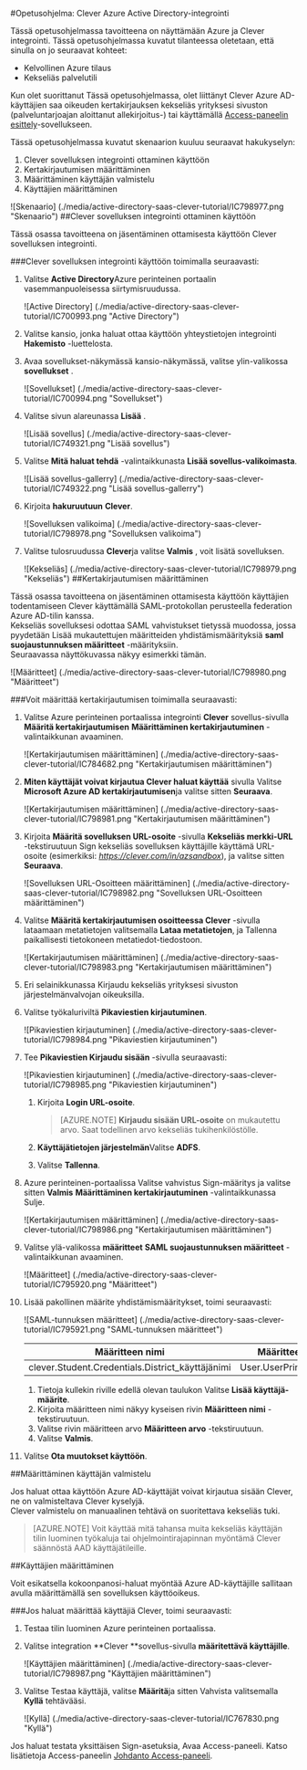 <properties 
    pageTitle="Opetusohjelma: Azure Active Directory-integrointi Clever | Microsoft Azure" 
    description="Opettele käyttämään Clever Azure Active Directory-hakemistosta käyttöön kertakirjautumisen, automaattinen valmistelu ja lisää!" 
    services="active-directory" 
    authors="jeevansd"  
    documentationCenter="na" 
    manager="femila"/>
<tags 
    ms.service="active-directory" 
    ms.devlang="na" 
    ms.topic="article" 
    ms.tgt_pltfrm="na" 
    ms.workload="identity" 
    ms.date="09/29/2016" 
    ms.author="jeedes" />

#<a name="tutorial-azure-active-directory-integration-with-clever"></a>Opetusohjelma: Clever Azure Active Directory-integrointi

Tässä opetusohjelmassa tavoitteena on näyttämään Azure ja Clever integrointi. Tässä opetusohjelmassa kuvatut tilanteessa oletetaan, että sinulla on jo seuraavat kohteet:

-   Kelvollinen Azure tilaus
-   Kekseliäs palvelutili

Kun olet suorittanut Tässä opetusohjelmassa, olet liittänyt Clever Azure AD-käyttäjien saa oikeuden kertakirjauksen kekseliäs yrityksesi sivuston (palveluntarjoajan aloittanut allekirjoitus-) tai käyttämällä [Access-paneelin esittely](active-directory-saas-access-panel-introduction.md)-sovellukseen.

Tässä opetusohjelmassa kuvatut skenaarion kuuluu seuraavat hakukyselyn:

1.  Clever sovelluksen integrointi ottaminen käyttöön
2.  Kertakirjautumisen määrittäminen
3.  Määrittäminen käyttäjän valmistelu
4.  Käyttäjien määrittäminen

![Skenaario] (./media/active-directory-saas-clever-tutorial/IC798977.png "Skenaario")
##<a name="enabling-the-application-integration-for-clever"></a>Clever sovelluksen integrointi ottaminen käyttöön

Tässä osassa tavoitteena on jäsentäminen ottamisesta käyttöön Clever sovelluksen integrointi.

###<a name="to-enable-the-application-integration-for-clever-perform-the-following-steps"></a>Clever sovelluksen integrointi käyttöön toimimalla seuraavasti:

1.  Valitse **Active Directory**Azure perinteinen portaalin vasemmanpuoleisessa siirtymisruudussa.

    ![Active Directory] (./media/active-directory-saas-clever-tutorial/IC700993.png "Active Directory")

2.  Valitse kansio, jonka haluat ottaa käyttöön yhteystietojen integrointi **Hakemisto** -luettelosta.

3.  Avaa sovellukset-näkymässä kansio-näkymässä, valitse ylin-valikossa **sovellukset** .

    ![Sovellukset] (./media/active-directory-saas-clever-tutorial/IC700994.png "Sovellukset")

4.  Valitse sivun alareunassa **Lisää** .

    ![Lisää sovellus] (./media/active-directory-saas-clever-tutorial/IC749321.png "Lisää sovellus")

5.  Valitse **Mitä haluat tehdä** -valintaikkunasta **Lisää sovellus-valikoimasta**.

    ![Lisää sovellus-gallerry] (./media/active-directory-saas-clever-tutorial/IC749322.png "Lisää sovellus-gallerry")

6.  Kirjoita **hakuruutuun** **Clever**.

    ![Sovelluksen valikoima] (./media/active-directory-saas-clever-tutorial/IC798978.png "Sovelluksen valikoima")

7.  Valitse tulosruudussa **Clever**ja valitse **Valmis** , voit lisätä sovelluksen.

    ![Kekseliäs] (./media/active-directory-saas-clever-tutorial/IC798979.png "Kekseliäs")
##<a name="configuring-single-sign-on"></a>Kertakirjautumisen määrittäminen

Tässä osassa tavoitteena on jäsentäminen ottamisesta käyttöön käyttäjien todentamiseen Clever käyttämällä SAML-protokollan perusteella federation Azure AD-tilin kanssa.  
Kekseliäs sovelluksesi odottaa SAML vahvistukset tietyssä muodossa, jossa pyydetään Lisää mukautettujen määritteiden yhdistämismäärityksiä **saml suojaustunnuksen määritteet** -määrityksiin.  
Seuraavassa näyttökuvassa näkyy esimerkki tämän.

![Määritteet] (./media/active-directory-saas-clever-tutorial/IC798980.png "Määritteet")

###<a name="to-configure-single-sign-on-perform-the-following-steps"></a>Voit määrittää kertakirjautumisen toimimalla seuraavasti:

1.  Valitse Azure perinteinen portaalissa integrointi **Clever** sovellus-sivulla **Määritä kertakirjautumisen** **Määrittäminen kertakirjautuminen** -valintaikkunan avaaminen.

    ![Kertakirjautumisen määrittäminen] (./media/active-directory-saas-clever-tutorial/IC784682.png "Kertakirjautumisen määrittäminen")

2.  **Miten käyttäjät voivat kirjautua Clever haluat käyttää** sivulla Valitse **Microsoft Azure AD kertakirjautumisen**ja valitse sitten **Seuraava**.

    ![Kertakirjautumisen määrittäminen] (./media/active-directory-saas-clever-tutorial/IC798981.png "Kertakirjautumisen määrittäminen")

3.  Kirjoita **Määritä sovelluksen URL-osoite** -sivulla **Kekseliäs merkki-URL** -tekstiruutuun Sign kekseliäs sovelluksen käyttäjille käyttämä URL-osoite (esimerkiksi: *https://clever.com/in/azsandbox*), ja valitse sitten **Seuraava**.

    ![Sovelluksen URL-Osoitteen määrittäminen] (./media/active-directory-saas-clever-tutorial/IC798982.png "Sovelluksen URL-Osoitteen määrittäminen")

4.  Valitse **Määritä kertakirjautumisen osoitteessa Clever** -sivulla lataamaan metatietojen valitsemalla **Lataa metatietojen**, ja Tallenna paikallisesti tietokoneen metatiedot-tiedostoon.

    ![Kertakirjautumisen määrittäminen] (./media/active-directory-saas-clever-tutorial/IC798983.png "Kertakirjautumisen määrittäminen")

5.  Eri selainikkunassa Kirjaudu kekseliäs yrityksesi sivuston järjestelmänvalvojan oikeuksilla.

6.  Valitse työkaluriviltä **Pikaviestien kirjautuminen**.

    ![Pikaviestien kirjautuminen] (./media/active-directory-saas-clever-tutorial/IC798984.png "Pikaviestien kirjautuminen")

7.  Tee **Pikaviestien Kirjaudu sisään** -sivulla seuraavasti:

    ![Pikaviestien kirjautuminen] (./media/active-directory-saas-clever-tutorial/IC798985.png "Pikaviestien kirjautuminen")

    1.  Kirjoita **Login URL-osoite**.  

        >[AZURE.NOTE] **Kirjaudu sisään URL-osoite** on mukautettu arvo.
Saat todellinen arvo kekseliäs tukihenkilöstölle.

    2.  **Käyttäjätietojen järjestelmän**Valitse **ADFS**.
    3.  Valitse **Tallenna**.

8.  Azure perinteinen-portaalissa Valitse vahvistus Sign-määritys ja valitse sitten **Valmis** **Määrittäminen kertakirjautuminen** -valintaikkunassa Sulje.

    ![Kertakirjautumisen määrittäminen] (./media/active-directory-saas-clever-tutorial/IC798986.png "Kertakirjautumisen määrittäminen")

9.  Valitse ylä-valikossa **määritteet** **SAML suojaustunnuksen määritteet** -valintaikkunan avaaminen.

    ![Määritteet] (./media/active-directory-saas-clever-tutorial/IC795920.png "Määritteet")

10. Lisää pakollinen määrite yhdistämismääritykset, toimi seuraavasti:

    ![SAML-tunnuksen määritteet] (./media/active-directory-saas-clever-tutorial/IC795921.png "SAML-tunnuksen määritteet")

  	|Määritteen nimi|Määritteen arvo|
  	|---|---|
  	|clever.Student.Credentials.District\_käyttäjänimi|User.UserPrincipalName|

    1.  Tietoja kullekin riville edellä olevan taulukon Valitse **Lisää käyttäjä-määrite**.
    2.  Kirjoita määritteen nimi näkyy kyseisen rivin **Määritteen nimi** -tekstiruutuun.
    3.  Valitse rivin määritteen arvo **Määritteen arvo** -tekstiruutuun.
    4.  Valitse **Valmis**.

11. Valitse **Ota muutokset käyttöön**.

##<a name="configuring-user-provisioning"></a>Määrittäminen käyttäjän valmistelu

Jos haluat ottaa käyttöön Azure AD-käyttäjät voivat kirjautua sisään Clever, ne on valmisteltava Clever kyselyjä.  
Clever valmistelu on manuaalinen tehtävä on suoritettava kekseliäs tuki.

>[AZURE.NOTE] Voit käyttää mitä tahansa muita kekseliäs käyttäjän tilin luominen työkaluja tai ohjelmointirajapinnan myöntämä Clever säännöstä AAD käyttäjätileille.

##<a name="assigning-users"></a>Käyttäjien määrittäminen

Voit esikatsella kokoonpanosi-haluat myöntää Azure AD-käyttäjille sallitaan avulla määrittämällä sen sovelluksen käyttöoikeus.

###<a name="to-assign-users-to-clever-perform-the-following-steps"></a>Jos haluat määrittää käyttäjiä Clever, toimi seuraavasti:

1.  Testaa tilin luominen Azure perinteinen portaalissa.

2.  Valitse integration **Clever **sovellus-sivulla **määritettävä käyttäjille**.

    ![Käyttäjien määrittäminen] (./media/active-directory-saas-clever-tutorial/IC798987.png "Käyttäjien määrittäminen")

3.  Valitse Testaa käyttäjä, valitse **Määritä**ja sitten Vahvista valitsemalla **Kyllä** tehtävääsi.

    ![Kyllä] (./media/active-directory-saas-clever-tutorial/IC767830.png "Kyllä")

Jos haluat testata yksittäisen Sign-asetuksia, Avaa Access-paneeli. Katso lisätietoja Access-paneelin [Johdanto Access-paneeli](active-directory-saas-access-panel-introduction.md).
